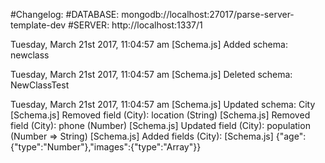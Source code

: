 #Changelog:
#DATABASE: mongodb://localhost:27017/parse-server-template-dev
#SERVER: http://localhost:1337/1


Tuesday, March 21st 2017, 11:04:57 am
[Schema.js] Added schema: newclass

Tuesday, March 21st 2017, 11:04:57 am
[Schema.js] Deleted schema: NewClassTest

Tuesday, March 21st 2017, 11:04:57 am
[Schema.js] Updated schema: City
[Schema.js] Removed field (City): location (String)
[Schema.js] Removed field (City): phone (Number)
[Schema.js] Updated field (City): population (Number => String)
[Schema.js] Added fields (City):
[Schema.js] {"age":{"type":"Number"},"images":{"type":"Array"}}